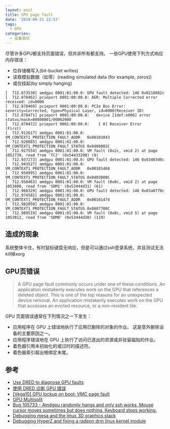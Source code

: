 ```yaml
---
layout: post
title: GPU page fault
date: '2019-09-21 22:53'
tags:
  - GPU
categories:
  - 设备驱动
---
```


尽管许多GPU都支持页面错误，但并非所有都支持。 一些GPU使用下列方式响应内存错误：
- 位存储桶写入(bit-bucket writes)
- 读取模拟数据（如零）(reading simulated data (for example, zeros))
- 或仅挂起(by simply hanging)

<!--more-->

```
[  712.873530] amdgpu 0001:01:00.0: GPU fault detected: 146 0x0218082c
[  712.878462] pcieport 0001:00:00.0: AER: Multiple Corrected error received: id=0000
[  712.878469] pcieport 0001:00:00.0: PCIe Bus Error: severity=Corrected, type=Physical Layer, id=0000(Receiver ID)
[  712.878471] pcieport 0001:00:00.0:   device [1def:e006] error status/mask=00000001/00002000
[  712.878472] pcieport 0001:00:00.0:    [ 0] Receiver Error         (First)
[  712.912617] amdgpu 0001:01:00.0:   VM_CONTEXT1_PROTECTION_FAULT_ADDR   0x00101043
[  712.920085] amdgpu 0001:01:00.0:   VM_CONTEXT1_PROTECTION_FAULT_STATUS 0x0400802C
[  712.927554] amdgpu 0001:01:00.0: VM fault (0x2c, vmid 2) at page 1052739, read from 'TC2' (0x54433200) (8)
[  712.937273] amdgpu 0001:01:00.0: GPU fault detected: 146 0x03403d0c
[  712.943527] amdgpu 0001:01:00.0:   VM_CONTEXT1_PROTECTION_FAULT_ADDR   0x00101468
[  712.950995] amdgpu 0001:01:00.0:   VM_CONTEXT1_PROTECTION_FAULT_STATUS 0x0403D00C
[  712.958463] amdgpu 0001:01:00.0: VM fault (0x0c, vmid 2) at page 1053800, read from 'SDM1' (0x53444d31) (61)
[  712.968329] amdgpu 0001:01:00.0: GPU fault detected: 146 0x03a0770c
[  712.974582] amdgpu 0001:01:00.0:   VM_CONTEXT1_PROTECTION_FAULT_ADDR   0x00101474
[  712.982050] amdgpu 0001:01:00.0:   VM_CONTEXT1_PROTECTION_FAULT_STATUS 0x0A07700C
[  712.989519] amdgpu 0001:01:00.0: VM fault (0x0c, vmid 5) at page 1053812, read from 'SDM0' (0x53444d30) (119)
```

## 造成的现象

系统整体卡住，有时鼠标键盘无响应，但是可以通过ssh登录系统，并且测试无法kill掉xorg



## GPU页错误

>A GPU page fault commonly occurs under one of these conditions. An application mistakenly executes work on the GPU that references a deleted object. This is one of the top reasons for an unexpected device removal. An application mistakenly executes work on the GPU that accesses an evicted resource, or a non-resident tile.

 GPU 页面错误通常在下列情况之一下发生：
 - 应用程序在 GPU 上错误地执行了应用已删除的对象的作业。 这是意外删除设备的主要原因之一。
 - 应用程序错误地在 GPU 上执行了访问已逐出的资源或非驻留磁贴的作业。
 - 着色器引用未初始化的或过时的描述符。
 - 着色器索引超出根绑定末尾。



## 参考

- [Use DRED to diagnose GPU faults](https://docs.microsoft.com/en-us/windows/win32/direct3d12/use-dred)
- [使用 DRED 诊断 GPU 错误](https://docs.microsoft.com/zh-cn/windows/win32/direct3d12/use-dred)
- [[Vega10] GPU lockup on boot: VMC page fault](https://bugs.freedesktop.org/show_bug.cgi?id=105251)
- [GPU Multisplit](http://on-demand.gputechconf.com/gtc/2016/presentation/s6517-saman-ashkiani-gtc-multisplit.pdf)
- [Bug 105733 - Amdgpu randomly hangs and only ssh works. Mouse cursor moves sometimes but does nothing. Keyboard stops working. ](https://bugs.freedesktop.org/show_bug.cgi?id=105733)
- [Debugging mesa and the linux 3D graphics stack ](http://ballmerpeak.web.elte.hu/devblog/debugging-mesa-and-the-linux-3d-graphics-stack.html)
- [Debugging HyperZ and fixing a radeon drm linux kernel module ](http://ballmerpeak.web.elte.hu/devblog/debugging-hyperz-and-fixing-a-radeon-drm-linux-kernel-module.html)
